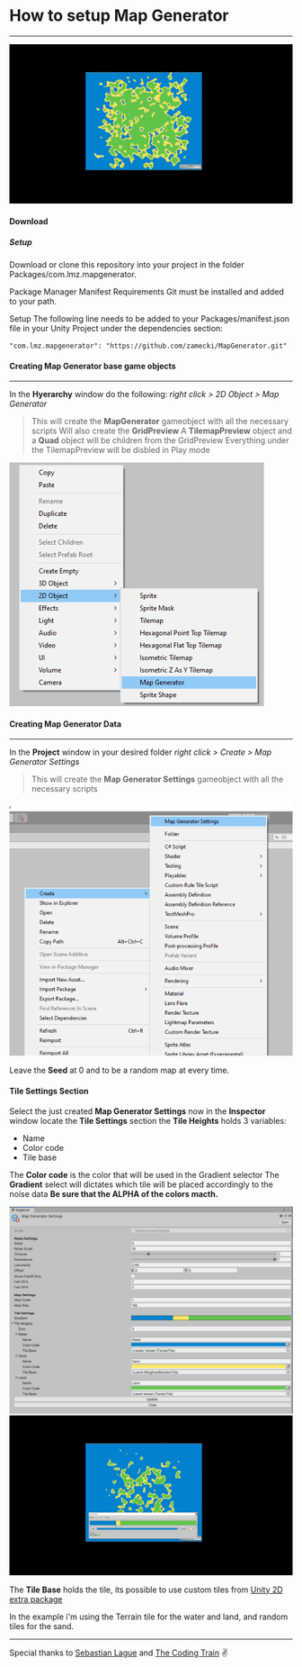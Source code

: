 # How to setup Map Generator
---------------------------------------

![examples](https://github.com/zamecki/MapGenerator/blob/master/Documentation~/images/examples.gif)

#### Download

##### Setup
Download or clone this repository into your project in the folder Packages/com.lmz.mapgenerator.

Package Manager Manifest
Requirements
Git must be installed and added to your path.

Setup
The following line needs to be added to your Packages/manifest.json file in your Unity Project under the dependencies section:

    "com.lmz.mapgenerator": "https://github.com/zamecki/MapGenerator.git"


#### Creating Map Generator base game objects
---------------------------------------
In the **Hyerarchy** window do the following: _right click > 2D Object > Map Generator_

>This will create the **MapGenerator** gameobject with all the necessary scripts
>Will also create the **GridPreview**
>A **TilemapPreview** object and a **Quad** object will be children from the GridPreview
>Everything under the TilemapPreview will be disbled in Play mode

![Map Generator Path](https://github.com/zamecki/MapGenerator/blob/master/Documentation~/images/MapGeneratorPath.png)


#### Creating Map Generator Data
---------------------------------------
In the **Project** window in your desired folder _right click > Create > Map Generator Settings_
>This will create the **Map Generator Settings** gameobject with all the necessary scripts

![Map Generator Settings Path](https://github.com/zamecki/MapGenerator/blob/master/Documentation~/images/MapGeneratorDataPath.png)

Leave the **Seed** at 0 and to be a random map at every time.

#### Tile Settings Section

Select the just created **Map Generator Settings** now in the **Inspector** window locate the **Tile Settings** section
the **Tile Heights** holds 3 variables:
* Name
* Color code
* Tile base

The **Color code** is the color that will be used in the Gradient selector
The **Gradient** select will dictates which tile will be placed accordingly to the noise data
**Be sure that the ALPHA of the colors macth.**

![Map Generator Settings](https://github.com/zamecki/MapGenerator/blob/master/Documentation~/images/DataSettings.png)
![Gradient Example](https://github.com/zamecki/MapGenerator/blob/master/Documentation~/images/GradientExample.gif)

The **Tile Base** holds the tile, its possible to use custom tiles from [Unity 2D extra package](https://github.com/Unity-Technologies/2d-extras)

In the example i'm using the Terrain tile for the water and land, and random tiles for the sand.

---------------------------------------
Special thanks to [Sebastian Lague](https://github.com/SebLague) and [The Coding Train](https://www.youtube.com/user/shiffman) :v: